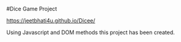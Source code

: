 #Dice Game Project

https://jeetbhati4u.github.io/Dicee/

Using Javascript and DOM methods this project has been created.
